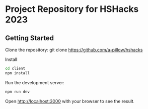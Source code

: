 # Project Repository for HSHacks 2023

## Getting Started

Clone the repository:
git clone https://github.com/a-pillow/hshacks

Install

```bash
cd client
npm install
```

Run the development server:

```bash
npm run dev
```

Open [http://localhost:3000](http://localhost:3000) with your browser to see the result.

